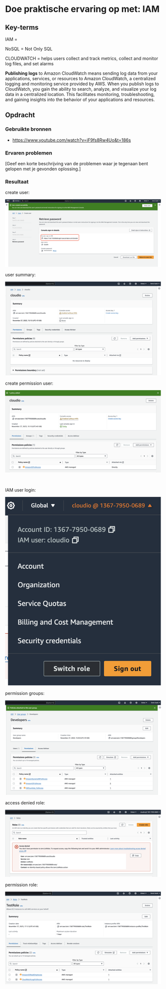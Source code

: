 # Doe praktische ervaring op met: IAM

## Key-terms

IAM = 

NoSQL = Not Only SQL 

CLOUDWATCH  = helps users collect and track metrics, collect and monitor log files, and set alarms

<b>Publishing logs</b> to Amazon CloudWatch means sending log data from your applications, services, or resources to Amazon CloudWatch, a centralized logging and monitoring service provided by AWS. When you publish logs to CloudWatch, you gain the ability to search, analyze, and visualize your log data in a centralized location. This facilitates monitoring, troubleshooting, and gaining insights into the behavior of your applications and resources.


## Opdracht
### Gebruikte bronnen

- https://www.youtube.com/watch?v=iF9fs8Rw4Uo&t=186s


### Ervaren problemen
[Geef een korte beschrijving van de problemen waar je tegenaan bent gelopen met je gevonden oplossing.]

### Resultaat

create user:

![Alt text](<06_includes/create user.png>)


user summary:

![Alt text](<06_includes/user cloudio.png>)

create permission user:

![Alt text](<06_includes/Create Permission.png>)

<br>

IAM user login: 

![Alt text](<06_includes/user .png>)

permission groups:

![Alt text](<06_includes/permission groups.png>)


access denied role:

![Alt text](<06_includes/acces denied.png>)

permission role:

![Alt text](<06_includes/permission role.png>)